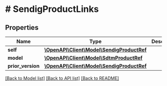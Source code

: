# # SendigProductLinks

## Properties

Name | Type | Description | Notes
------------ | ------------- | ------------- | -------------
**self** | [**\OpenAPI\Client\Model\SendigProductRef**](SendigProductRef.md) |  | [optional]
**model** | [**\OpenAPI\Client\Model\SdtmProductRef**](SdtmProductRef.md) |  | [optional]
**prior_version** | [**\OpenAPI\Client\Model\SendigProductRef**](SendigProductRef.md) |  | [optional]

[[Back to Model list]](../../README.md#models) [[Back to API list]](../../README.md#endpoints) [[Back to README]](../../README.md)
